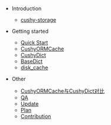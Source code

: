 - Introduction
  - [cushy-storage](README.md)

- Getting started

  - [Quick Start](quickstart.md)
  - [CushyORMCache](cushy-orm-cache.md)
  - [CushyDict](cushy-dict.md)
  - [BaseDict](base-dict.md)
  - [disk_cache](disk-cache.md)

- Other
  - [CushyORMCache与CushyDict对比](compare.md)
  - [QA](qa.md)
  - [Update](update.md)
  - [Plan](plan.md)
  - [Contribution](contribution.md)
